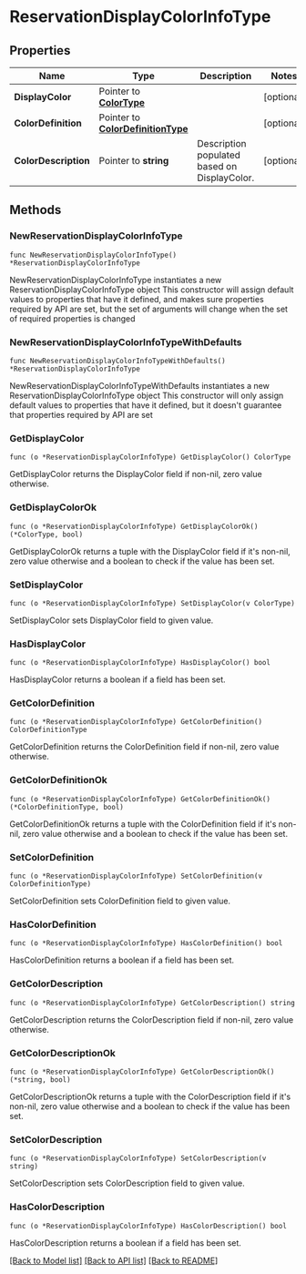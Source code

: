 # ReservationDisplayColorInfoType

## Properties

Name | Type | Description | Notes
------------ | ------------- | ------------- | -------------
**DisplayColor** | Pointer to [**ColorType**](ColorType.md) |  | [optional] 
**ColorDefinition** | Pointer to [**ColorDefinitionType**](ColorDefinitionType.md) |  | [optional] 
**ColorDescription** | Pointer to **string** | Description populated based on DisplayColor. | [optional] 

## Methods

### NewReservationDisplayColorInfoType

`func NewReservationDisplayColorInfoType() *ReservationDisplayColorInfoType`

NewReservationDisplayColorInfoType instantiates a new ReservationDisplayColorInfoType object
This constructor will assign default values to properties that have it defined,
and makes sure properties required by API are set, but the set of arguments
will change when the set of required properties is changed

### NewReservationDisplayColorInfoTypeWithDefaults

`func NewReservationDisplayColorInfoTypeWithDefaults() *ReservationDisplayColorInfoType`

NewReservationDisplayColorInfoTypeWithDefaults instantiates a new ReservationDisplayColorInfoType object
This constructor will only assign default values to properties that have it defined,
but it doesn't guarantee that properties required by API are set

### GetDisplayColor

`func (o *ReservationDisplayColorInfoType) GetDisplayColor() ColorType`

GetDisplayColor returns the DisplayColor field if non-nil, zero value otherwise.

### GetDisplayColorOk

`func (o *ReservationDisplayColorInfoType) GetDisplayColorOk() (*ColorType, bool)`

GetDisplayColorOk returns a tuple with the DisplayColor field if it's non-nil, zero value otherwise
and a boolean to check if the value has been set.

### SetDisplayColor

`func (o *ReservationDisplayColorInfoType) SetDisplayColor(v ColorType)`

SetDisplayColor sets DisplayColor field to given value.

### HasDisplayColor

`func (o *ReservationDisplayColorInfoType) HasDisplayColor() bool`

HasDisplayColor returns a boolean if a field has been set.

### GetColorDefinition

`func (o *ReservationDisplayColorInfoType) GetColorDefinition() ColorDefinitionType`

GetColorDefinition returns the ColorDefinition field if non-nil, zero value otherwise.

### GetColorDefinitionOk

`func (o *ReservationDisplayColorInfoType) GetColorDefinitionOk() (*ColorDefinitionType, bool)`

GetColorDefinitionOk returns a tuple with the ColorDefinition field if it's non-nil, zero value otherwise
and a boolean to check if the value has been set.

### SetColorDefinition

`func (o *ReservationDisplayColorInfoType) SetColorDefinition(v ColorDefinitionType)`

SetColorDefinition sets ColorDefinition field to given value.

### HasColorDefinition

`func (o *ReservationDisplayColorInfoType) HasColorDefinition() bool`

HasColorDefinition returns a boolean if a field has been set.

### GetColorDescription

`func (o *ReservationDisplayColorInfoType) GetColorDescription() string`

GetColorDescription returns the ColorDescription field if non-nil, zero value otherwise.

### GetColorDescriptionOk

`func (o *ReservationDisplayColorInfoType) GetColorDescriptionOk() (*string, bool)`

GetColorDescriptionOk returns a tuple with the ColorDescription field if it's non-nil, zero value otherwise
and a boolean to check if the value has been set.

### SetColorDescription

`func (o *ReservationDisplayColorInfoType) SetColorDescription(v string)`

SetColorDescription sets ColorDescription field to given value.

### HasColorDescription

`func (o *ReservationDisplayColorInfoType) HasColorDescription() bool`

HasColorDescription returns a boolean if a field has been set.


[[Back to Model list]](../README.md#documentation-for-models) [[Back to API list]](../README.md#documentation-for-api-endpoints) [[Back to README]](../README.md)


